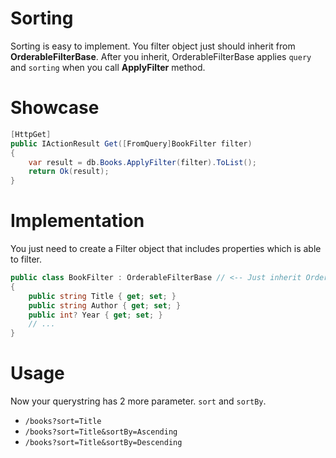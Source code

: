 # Sorting
Sorting is easy to implement. You filter object just should inherit from **OrderableFilterBase**.
After you inherit, OrderableFilterBase applies `query` and `sorting` when you call **ApplyFilter** method.

# Showcase

```csharp
[HttpGet]
public IActionResult Get([FromQuery]BookFilter filter)
{
    var result = db.Books.ApplyFilter(filter).ToList();
    return Ok(result);
}
```

# Implementation
You just need to create a Filter object that includes properties which is able to filter.

```csharp
public class BookFilter : OrderableFilterBase // <-- Just inherit OrderableFilterBase 
{
    public string Title { get; set; }
    public string Author { get; set; }
    public int? Year { get; set; }
    // ...
}
```

# Usage
Now your querystring has 2 more parameter. `sort` and `sortBy`. 

- `/books?sort=Title`
- `/books?sort=Title&sortBy=Ascending`
- `/books?sort=Title&sortBy=Descending`
